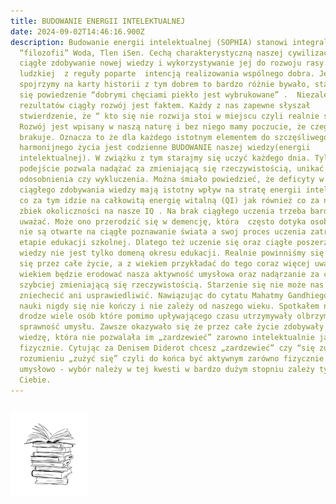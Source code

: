 ```yaml
---
title: BUDOWANIE ENERGII INTELEKTUALNEJ
date: 2024-09-02T14:46:16.900Z
description: Budowanie energii intelektualnej (SOPHIA) stanowi integralną część
  “filozofii” Woda, Tlen iSen. Cechą charakterystyczną naszej cywilizacji jest
  ciągłe zdobywanie nowej wiedzy i wykorzystywanie jej do rozwoju rasy
  ludzkiej  z reguły poparte  intencją realizowania wspólnego dobra. Jeśli
  spojrzymy na karty historii z tym dobrem to bardzo różnie bywało, stąd ukuło
  się powiedzenie “dobrymi chęciami piekło jest wybrukowane” .  Niezależnie od
  rezultatów ciągły rozwój jest faktem. Każdy z nas zapewne słyszał
  stwierdzenie, że “ kto się nie rozwija stoi w miejscu czyli realnie się cofa”.
  Rozwój jest wpisany w naszą naturę i bez niego mamy poczucie, że czegoś nam
  brakuje. Oznacza to że dla każdego istotnym elementem do szczęśliwego i
  harmonijnego życia jest codzienne BUDOWANIE naszej wiedzy(energii
  intelektualnej). W zwiążku z tym starajmy się uczyć każdego dnia. Tylko takie
  podejście pozwala nadążać za zmieniającą się rzeczywistością, unikać poczucia
  odosobnienia czy wykluczenia. Można śmiało powiedzieć, że deficyty w obszarze
  ciągłego zdobywania wiedzy mają istotny wpływ na stratę energii intelektualnej
  co za tym idzie na całkowitą energię witalną (QI) jak również co za niesmowity
  zbiek okoliczności na nasze IQ . Na brak ciągłego uczenia trzeba bardzo
  uważać. Może ono przerodzić się w demencję, która  często dotyka osoby, które
  nie są otwarte na ciągłe poznawanie świata a swoj proces uczenia zatrzymały na
  etapie edukacji szkolnej. Dlatego też uczenie się oraz ciągłe poszerzanie
  wiedzy nie jest tylko domeną okresu edukacji. Realnie powinniśmy się uczymy
  się przez całe życie, a z wiekiem przykładać do tego coraz więcej uwagi. Z
  wiekiem będzie erodować nasza aktywność umysłowa oraz nadąrzanie za coraz
  szybciej zmieniającą się rzeczywistością. Starzenie się nie może nas
  zniechecić ani usprawiedliwić. Nawiązując do cytatu Mahatmy Gandhiego potrzeba
  nauki nigdy się nie kończy i nie zależy od naszego wieku. Spotkałem na swojej
  drodze wiele osób które pomimo upływającego czasu utrzymywały olbrzymią
  sprawność umysłu. Zawsze okazywało się że przez całe życie zdobywały nową
  wiedzę, która nie pozwalała im „zardzewieć” zarowno intelektualnie jak i
  fizycznie. Cytując za Denisem Diderot chcesz „zardzewieć” czy “się zużyć” ? W
  rozumieniu „zużyć się” czyli do końca być aktywnym zarówno fizycznie ja i
  umysłowo - wybór należy w tej kwesti w bardzo dużym stopniu zależy tylko do
  Ciebie.
---
```

```

```

![](ei.png)